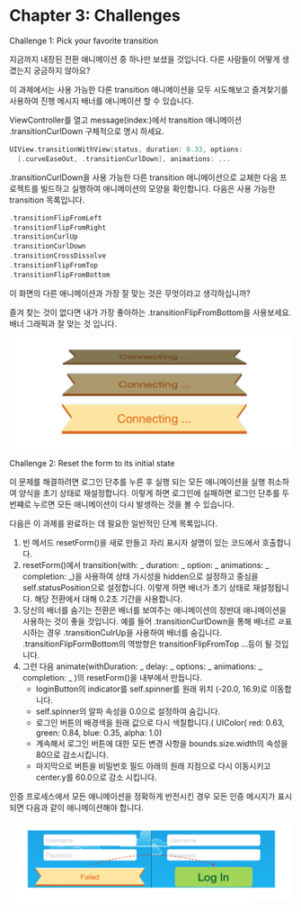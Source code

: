 # Chapter 3: Challenges

Challenge 1: Pick your favorite transition

지금까지 내장된 전환 애니메이션 중 하나만 보셨을 것입니다. 다른 사람들이 어떻게 생겼는지 궁금하지 않아요?

이 과제에서는 사용 가능한 다른 transition 애니메이션을 모두 시도해보고 즐겨찾기를 사용하여 진행 메시지 배너를 애니메이션 할 수 있습니다.

ViewController를 열고 message(index:)에서 transition 애니메이션 .transitionCurlDown 구체적으로 명시 하세요.

``` swift
UIView.transitionWithView(status, duration: 0.33, options:
  [.curveEaseOut, .transitionCurlDown], animations: ...
```

.transitionCurlDown을 사용 가능한 다른 transition 애니메이션으로 교체한 다음 프로젝트를 빌드하고 실행하여 애니메이션의 모양을 확인합니다. 다음은 사용 가능한 transition 목록입니다.

``` swift
.transitionFlipFromLeft
.transitionFlipFromRight
.transitionCurlUp
.transitionCurlDown
.transitionCrossDissolve
.transitionFlipFromTop
.transitionFlipFromBottom
```

이 화면의 다른 애니메이션과 가장 잘 맞는 것은 무엇이라고 생각하십니까?

즐겨 찾는 것이 없다면 내가 가장 좋아하는 .transitionFlipFromBottom을 사용보세요. 배너 그래픽과 잘 맞는 것 입니다.

![](./img/img_1.png)

Challenge 2: Reset the form to its initial state

이 문제를 해결하려면 로그인 단추를 누른 후 실행 되는 모든 애니메이션을 실행 취소하여 양식을 초기 상태로 재설정합니다. 이렇게 하면 로그인에 실패하면 로그인 단추를 두 번쨰로 누르면 모든 애니메이션이 다시 발생하는 것을 볼 수 있습니다.

다음은 이 과제를 완료하는 데 필요한 일반적인 단계 목록입니다.

1. 빈 메서드 resetForm()을 새로 만들고 자리 표시자 설명이 있는 코드에서 호출합니다.
2. resetForm()에서 transition(with: _ duration: _ option: _ animations: _ completion: _)을 사용하여 상태 가시성을 hidden으로 설정하고 중심을 self.statusPosition으로 설정합니다. 이렇게 하면 배너가 초기 상태로 재설정됩니다. 해당 전환에서 대해 0.2초 기간을 사용합니다.
3. 당신의 배너를 숨기는 전환은 배너를 보여주는 애니메이션의 정반대 애니메이션을 사용하는 것이 좋을 것입니다. 예를 들어 .transitionCurlDown을 통해 배너르 ㄹ표시하는 경우 .transitionCulrUp을 사용하여 배너를 숨깁니다. .transitionFlipFormBottom의 역방향은 transitionFlipFromTop …등이 될 것입니다.
4. 그런 다음 animate(withDuration: _ delay: _ options: _ animations: _ completion: _ )의 resetForm()을 내부에서 만듭니다.
    * loginButton의 indicator를 self.spinner를 원래 위치 (-20.0, 16.9)로 이동합니다.
    * self.spinner의 알파 속성을 0.0으로 설정하여 숨깁니다.
    * 로그인 버튼의 배경색을 원래 값으로 다시 색칠합니다.( UIColor( red: 0.63, green: 0.84, blue: 0.35, alpha: 1.0)
    * 계속해서 로그인 버튼에 대한 모든 변경 사항을 bounds.size.width의 속성을 80으로 감소시킵니다.
    * 마지막으로 버튼을 비밀번호 필드 아래의 원래 지점으로 다시 이동시키고 center.y를 60.0으로 감소 시킵니다.

인증 프로세스에서 모든 애니메이션을 정확하게 반전시킨 경우 모든 인증 메시지가 표시되면 다음과 같이 애니메이션해야 합니다.

![](./img/img_2.png)
